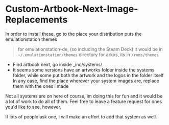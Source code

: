 # Custom-Artbook-Next-Image-Replacements

In order to install these, go to the place your distribution puts the emulationstation themes
>for emulationstation-de, (so including the Steam Deck) it would be in `~/.emulationstation/themes` directory
>for arkos, its in `/roms/themes`

- Find artbook next, go inside _inc/systems/
- It seems some versions have an artworks folder inside the systems folder, while some put both the artwork and the logos in the folder itself
In any case, find the place wherever your system images are, replace them with the ones i made

Not all systems are on here of course, im doing this for fun and it would be a lot of work to do all of them.
Feel free to leave a feature request for ones you'd like to see, however. 

If lots of people ask one, i will make an effort to add that system as well.
